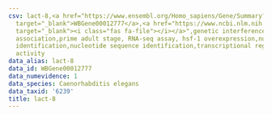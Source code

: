 ```yaml
---
csv: lact-8,<a href="https://www.ensembl.org/Homo_sapiens/Gene/Summary?db=core;g=WBGene00012777"
  target="_blank">WBGene00012777</a>,<a href="https://www.ncbi.nlm.nih.gov/pubmed/30894454"
  target="_blank"><i class="fas fa-file"></i></a>",genetic interference,functional
  association,prime adult stage, RNA-seq assay, hsf-1 overexpression,nucleotide sequence
  identification,nucleotide sequence identification,transcriptional regulation,up-regulates
  activity
data_alias: lact-8
data_id: WBGene00012777
data_numevidence: 1
data_species: Caenorhabditis elegans
data_taxid: '6239'
title: lact-8
---
```


